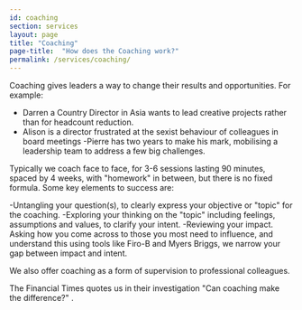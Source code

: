 ```yaml
---
id: coaching
section: services
layout: page
title: "Coaching"
page-title:  "How does the Coaching work?"
permalink: /services/coaching/
---
```


Coaching gives leaders a way to change their results and opportunities. For example:

- Darren a Country Director in Asia wants to lead creative projects rather than for headcount reduction.
- Alison is a director frustrated at the sexist behaviour of colleagues in board meetings
-Pierre has two years to make his mark, mobilising a leadership team to address a few big challenges.

Typically we coach face to face, for 3-6 sessions lasting 90 minutes, spaced by 4 weeks, with "homework" in between, but there is no fixed formula. Some key elements to success are:

-Untangling your question(s), to clearly express your objective or "topic" for the coaching.
-Exploring your thinking on the "topic" including feelings, assumptions and values, to clarify your intent.
-Reviewing your impact. Asking how you come across to those you most need to influence, and understand this using tools like Firo-B and Myers Briggs, we narrow your gap between impact and intent.

We also offer coaching as a form of supervision to professional colleagues.

The Financial Times quotes us in their investigation "Can coaching make the difference?" .